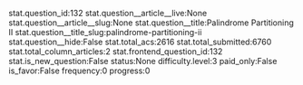 stat.question_id:132
stat.question__article__live:None
stat.question__article__slug:None
stat.question__title:Palindrome Partitioning II
stat.question__title_slug:palindrome-partitioning-ii
stat.question__hide:False
stat.total_acs:2616
stat.total_submitted:6760
stat.total_column_articles:2
stat.frontend_question_id:132
stat.is_new_question:False
status:None
difficulty.level:3
paid_only:False
is_favor:False
frequency:0
progress:0
